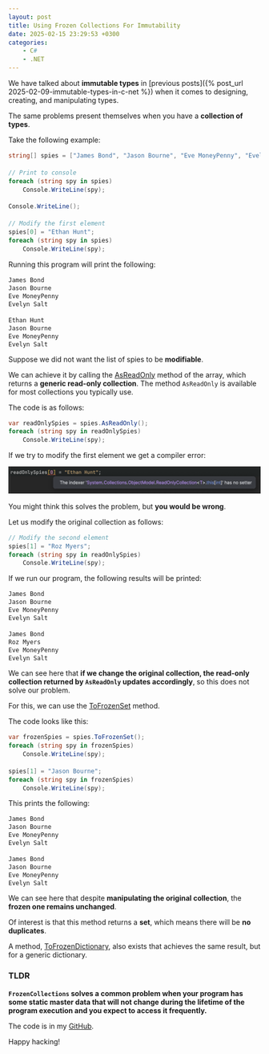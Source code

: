 ```yaml
---
layout: post
title: Using Frozen Collections For Immutability
date: 2025-02-15 23:29:53 +0300
categories:
    - C#
    - .NET
---
```


We have talked about **immutable types** in [previous posts]({% post_url 2025-02-09-immutable-types-in-c-net %}) when it comes to designing, creating, and manipulating types.

The same problems present themselves when you have a **collection of types**.

Take the following example:

```c#
string[] spies = ["James Bond", "Jason Bourne", "Eve MoneyPenny", "Evelyn Salt"];

// Print to console
foreach (string spy in spies)
    Console.WriteLine(spy);

Console.WriteLine();

// Modify the first element
spies[0] = "Ethan Hunt";
foreach (string spy in spies)
    Console.WriteLine(spy);
```

Running this program will print the following:

```plaintext
James Bond
Jason Bourne
Eve MoneyPenny
Evelyn Salt

Ethan Hunt
Jason Bourne
Eve MoneyPenny
Evelyn Salt
```

Suppose we did not want the list of spies to be **modifiable**.

We can achieve it by calling the [AsReadOnly](https://learn.microsoft.com/en-us/dotnet/api/system.array.asreadonly?view=net-9.0) method of the array, which returns a **generic read-only collection**. The method `AsReadOnly` is available for most collections you typically use.

The code is as follows:

```c#
var readOnlySpies = spies.AsReadOnly();
foreach (string spy in readOnlySpies)
    Console.WriteLine(spy);
```

If we try to modify the first element we get a compiler error:

![ReadOnlyCollection1](../images/2025/02/ReadOnlyCollection1.png)

You might think this solves the problem, but **you would be wrong**.

Let us modify the original collection as follows:

```c#
// Modify the second element
spies[1] = "Roz Myers";
foreach (string spy in readOnlySpies)
    Console.WriteLine(spy);
```

If we run our program, the following results will be printed:

```plaintext
James Bond
Jason Bourne
Eve MoneyPenny
Evelyn Salt

James Bond
Roz Myers
Eve MoneyPenny
Evelyn Salt
```

We can see here that **if we change the original collection, the read-only collection returned by `AsReadOnly` updates accordingly**, so this does not solve our problem.

For this, we can use the [ToFrozenSet](https://learn.microsoft.com/en-us/dotnet/api/system.collections.frozen.frozenset.tofrozenset?view=net-9.0) method.

The code looks like this:

```c#
var frozenSpies = spies.ToFrozenSet();
foreach (string spy in frozenSpies)
    Console.WriteLine(spy);

spies[1] = "Jason Bourne";
foreach (string spy in frozenSpies)
    Console.WriteLine(spy);
```

This prints the following:

```plaintext
James Bond
Jason Bourne
Eve MoneyPenny
Evelyn Salt

James Bond
Jason Bourne
Eve MoneyPenny
Evelyn Salt
```

We can see here that despite **manipulating the original collection**, the **frozen one remains unchanged**.

Of interest is that this method returns a **set**, which means there will be **no duplicates**.

A method, [ToFrozenDictionary](https://learn.microsoft.com/en-us/dotnet/api/system.collections.frozen.frozendictionary.tofrozendictionary?view=net-9.0), also exists that achieves the same result, but for a generic dictionary.

### TLDR

**`FrozenCollections` solves a common problem when your program has some static master data that will not change during the lifetime of the program execution and you expect to access it frequently.**

The code is in my [GitHub](https://github.com/conradakunga/BlogCode/tree/master/2025-02-15%20-%20FrozenCollections).

Happy hacking!
